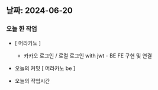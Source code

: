 ## 날짜: 2024-06-20

### 오늘 한 작업

- [ 머라카노 ]

  - 카카오 로그인 / 로컬 로그인 with jwt - BE FE 구현 및 연결

- 오늘의 커밋
  [ 머라카노 be ]

- 오늘의 작업시간
